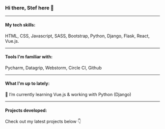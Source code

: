 ### Hi there, Stef here 👋

--------------
#### My tech skills:
HTML, CSS, Javascript, SASS, Bootstrap, Python, Django, Flask, React, Vue.js.

--------------
#### Tools I'm familiar with:
Pycharm, Datagrip, Webstorm, Circle CI, Github

--------------
#### What I'm up to lately:
🔭 I’m currently learning Vue.js & working with Python (Django)  

--------------
#### Projects developed:
Check out my latest projects below :point_down: 


<!--
**stefcruz/stefcruz** is a ✨ _special_ ✨ repository because its `README.md` (this file) appears on your GitHub profile.

Here are some ideas to get you started:

- 🔭 I’m currently working on ...
- 🌱 I’m currently learning ...
- 👯 I’m looking to collaborate on ...
- 🤔 I’m looking for help with ...
- 💬 Ask me about ...
- 📫 How to reach me: ...
- 😄 Pronouns: ...
- ⚡ Fun fact: ...
-->
